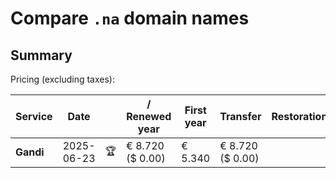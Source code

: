 # Compare `.na` domain names

## Summary

Pricing (excluding taxes):

| Service | Date |  | / Renewed year | First year | Transfer | Restoration |
|--|--|--|--|--|--|--|
| **Gandi** | 2025-06-23 | 🏆 | € 8.720<br>($ 0.00) | € 5.340 | € 8.720<br>($ 0.00) |  |

